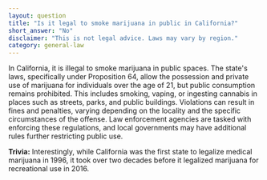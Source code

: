 ```yaml
---
layout: question
title: "Is it legal to smoke marijuana in public in California?"
short_answer: "No"
disclaimer: "This is not legal advice. Laws may vary by region."
category: general-law
---
```

In California, it is illegal to smoke marijuana in public spaces. The state's laws, specifically under Proposition 64, allow the possession and private use of marijuana for individuals over the age of 21, but public consumption remains prohibited. This includes smoking, vaping, or ingesting cannabis in places such as streets, parks, and public buildings. Violations can result in fines and penalties, varying depending on the locality and the specific circumstances of the offense. Law enforcement agencies are tasked with enforcing these regulations, and local governments may have additional rules further restricting public use.

**Trivia:** Interestingly, while California was the first state to legalize medical marijuana in 1996, it took over two decades before it legalized marijuana for recreational use in 2016.
